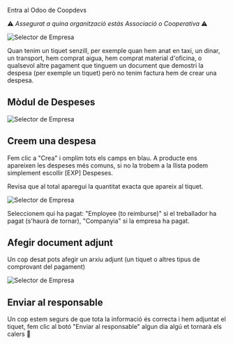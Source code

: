 Entra al Odoo de Coopdevs

:warning: _Assegurat a quina organització estás Associació o Cooperativa_ :warning:

![Selector de Empresa](https://github.com/coopdevs/handbook/wiki/img/selector_company.png)

Quan tenim un tiquet senzill, per exemple quan hem anat en taxi, un dinar, un transport, hem comprat aigua, hem comprat material d'oficina, o qualsevol altre pagament que tinguem un document que demostri la despesa (per exemple un tiquet) però no tenim factura hem de crear una despesa.

## Mòdul de Despeses
![Selector de Empresa](https://github.com/coopdevs/handbook/wiki/img/Despeses.gif)

## Creem una despesa 
Fem clic a "Crea" i omplim tots els camps en blau. A producte ens apareixen les despeses més comuns, si no la trobem a la llista podem simplement escollir [EXP] Despeses. 

Revisa que al total aparegui la quantitat exacta que apareix al tiquet.

![Selector de Empresa](https://github.com/coopdevs/handbook/wiki/img/crear_despesa.png)

Seleccionem qui ha pagat: "Employee (to reimburse)" si el treballador ha pagat (s'haurà de tornar), "Companyia" si la empresa ha pagat. 

## Afegir document adjunt

Un cop desat pots afegir un arxiu adjunt (un tiquet o altres tipus de comprovant del pagament)

![Selector de Empresa](https://github.com/coopdevs/handbook/wiki/img/adjuntar_despesa.png)

## Enviar al responsable

Un cop estem segurs de que tota la informació és correcta i hem adjuntat el tiquet, fem clic al botó "Enviar al responsable" algun dia algú et tornarà els calers :grimacing: 

